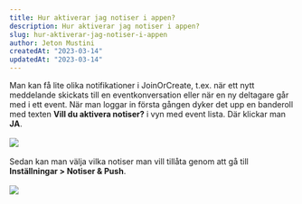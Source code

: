 ```yaml
---
title: Hur aktiverar jag notiser i appen?
description: Hur aktiverar jag notiser i appen?
slug: hur-aktiverar-jag-notiser-i-appen
author: Jeton Mustini
createdAt: "2023-03-14"
updatedAt: "2023-03-14"
---
```


Man kan få lite olika notifikationer i JoinOrCreate, t.ex. när ett nytt meddelande skickats till en eventkonversation eller när en ny deltagare går med i ett event. När man loggar in första gången dyker det upp en banderoll med texten <b>Vill du aktivera notiser?</b> i vyn med event lista. Där klickar man <b>JA</b>.
<br>
<br>
<img style="max-width:360px" src="images/activate-push-notifications.png">
<br>
<br>
Sedan kan man välja vilka notiser man vill tillåta genom att gå till <b>Inställningar > Notiser & Push</b>.
<br>
<br>
<img style="max-width:360px" src="images/notifications-settings.png">
<br>
<br>
